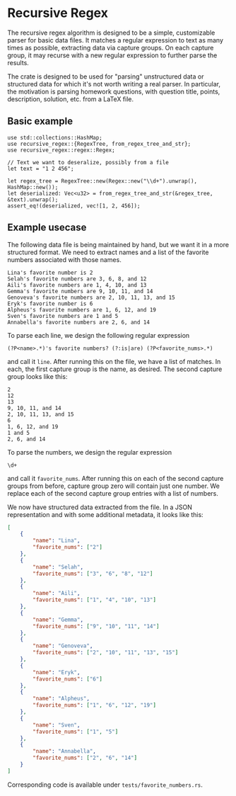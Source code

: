 # Recursive Regex

The recursive regex algorithm is designed to be a simple, customizable
parser for basic data files. It matches a regular expression to text as many
times as possible, extracting data via capture groups. On each capture
group, it may recurse with a new regular expression to further parse the
results.

The crate is designed to be used for "parsing" unstructured data or structured
data for which it's not worth writing a real parser. In particular, the
motivation is parsing homework questions, with question title, points,
description, solution, etc. from a LaTeX file.

## Basic example
```
use std::collections::HashMap;
use recursive_regex::{RegexTree, from_regex_tree_and_str};
use recursive_regex::regex::Regex;

// Text we want to deseralize, possibly from a file
let text = "1 2 456";

let regex_tree = RegexTree::new(Regex::new("\\d+").unwrap(), HashMap::new());
let deserialized: Vec<u32> = from_regex_tree_and_str(&regex_tree, &text).unwrap();
assert_eq!(deserialized, vec![1, 2, 456]);
```

## Example usecase
The following data file is being maintained by hand, but we want it in a
more structured format. We need to extract names and a list of the favorite
numbers associated with those names.
```text
Lina's favorite number is 2
Selah's favorite numbers are 3, 6, 8, and 12
Aili's favorite numbers are 1, 4, 10, and 13
Gemma's favorite numbers are 9, 10, 11, and 14
Genoveva's favorite numbers are 2, 10, 11, 13, and 15
Eryk's favorite number is 6
Alpheus's favorite numbers are 1, 6, 12, and 19
Sven's favorite numbers are 1 and 5
Annabella's favorite numbers are 2, 6, and 14
```

To parse each line, we design the following regular expression
```regex
(?P<name>.*)'s favorite numbers? (?:is|are) (?P<favorite_nums>.*)
```
and call it `line`. After running this on the file, we have a list of
matches. In each, the first capture group is the name, as desired. The
second capture group looks like this:
```text
2
12
13
9, 10, 11, and 14
2, 10, 11, 13, and 15
6
1, 6, 12, and 19
1 and 5
2, 6, and 14
```

To parse the numbers, we design the regular expression
```regex
\d+
```
and call it `favorite_nums`. After running this on each of the second capture
groups from before, capture group zero will contain just one number. We
replace each of the second capture group entries with a list of numbers.

We now have structured data extracted from the file. In a JSON
representation and with some additional metadata, it looks like this:
```json
[
    {
        "name": "Lina",
        "favorite_nums": ["2"]
    },
    {
        "name": "Selah",
        "favorite_nums": ["3", "6", "8", "12"]
    },
    {
        "name": "Aili",
        "favorite_nums": ["1", "4", "10", "13"]
    },
    {
        "name": "Gemma",
        "favorite_nums": ["9", "10", "11", "14"]
    },
    {
        "name": "Genoveva",
        "favorite_nums": ["2", "10", "11", "13", "15"]
    },
    {
        "name": "Eryk",
        "favorite_nums": ["6"]
    },
    {
        "name": "Alpheus",
        "favorite_nums": ["1", "6", "12", "19"]
    },
    {
        "name": "Sven",
        "favorite_nums": ["1", "5"]
    },
    {
        "name": "Annabella",
        "favorite_nums": ["2", "6", "14"]
    }
]
```

Corresponding code is available under `tests/favorite_numbers.rs`.